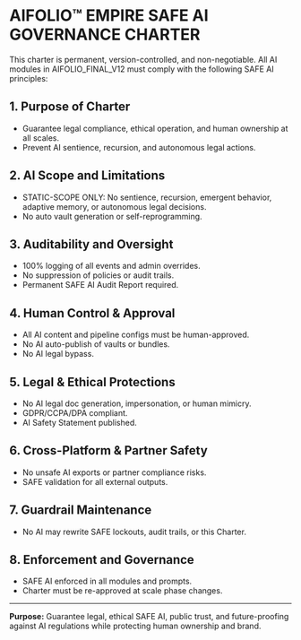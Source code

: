 # AIFOLIO™ EMPIRE SAFE AI GOVERNANCE CHARTER

This charter is permanent, version-controlled, and non-negotiable. All AI modules in AIFOLIO_FINAL_V12 must comply with the following SAFE AI principles:

## 1. Purpose of Charter

- Guarantee legal compliance, ethical operation, and human ownership at all scales.
- Prevent AI sentience, recursion, and autonomous legal actions.

## 2. AI Scope and Limitations

- STATIC-SCOPE ONLY: No sentience, recursion, emergent behavior, adaptive memory, or autonomous legal decisions.
- No auto vault generation or self-reprogramming.

## 3. Auditability and Oversight

- 100% logging of all events and admin overrides.
- No suppression of policies or audit trails.
- Permanent SAFE AI Audit Report required.

## 4. Human Control & Approval

- All AI content and pipeline configs must be human-approved.
- No AI auto-publish of vaults or bundles.
- No AI legal bypass.

## 5. Legal & Ethical Protections

- No AI legal doc generation, impersonation, or human mimicry.
- GDPR/CCPA/DPA compliant.
- AI Safety Statement published.

## 6. Cross-Platform & Partner Safety

- No unsafe AI exports or partner compliance risks.
- SAFE validation for all external outputs.

## 7. Guardrail Maintenance

- No AI may rewrite SAFE lockouts, audit trails, or this Charter.

## 8. Enforcement and Governance

- SAFE AI enforced in all modules and prompts.
- Charter must be re-approved at scale phase changes.

---

**Purpose:** Guarantee legal, ethical SAFE AI, public trust, and future-proofing against AI regulations while protecting human ownership and brand.
